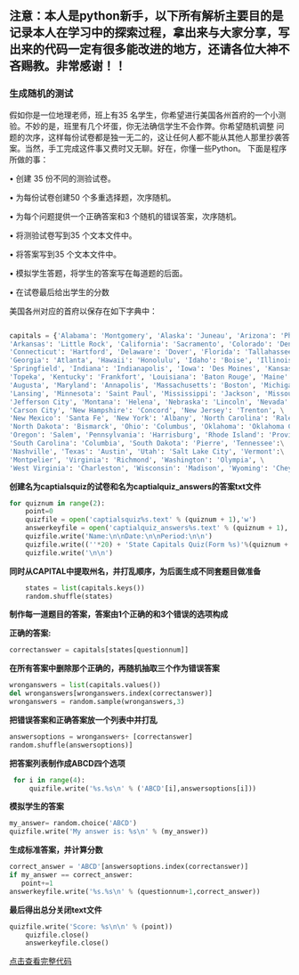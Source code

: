 ## 注意：本人是python新手，以下所有解析主要目的是记录本人在学习中的探索过程，拿出来与大家分享，写出来的代码一定有很多能改进的地方，还请各位大神不吝赐教。非常感谢！！


### 生成随机的测试

假如你是一位地理老师，班上有35 名学生，你希望进行美国各州首府的一个小测验。不妙的是，班里有几个坏蛋，你无法确信学生不会作弊。你希望随机调整
问题的次序，这样每份试卷都是独一无二的，这让任何人都不能从其他人那里抄袭答案。当然，手工完成这件事又费时又无聊。好在，你懂一些Python。
下面是程序所做的事：

• 创建 35 份不同的测验试卷。

• 为每份试卷创建50 个多重选择题，次序随机。

• 为每个问题提供一个正确答案和3 个随机的错误答案，次序随机。

• 将测验试卷写到35 个文本文件中。

• 将答案写到35 个文本文件中。

• 模拟学生答题，将学生的答案写在每道题的后面。

• 在试卷最后给出学生的分数



美国各州对应的首府以保存在如下字典中：


```python

capitals = {'Alabama': 'Montgomery', 'Alaska': 'Juneau', 'Arizona': 'Phoenix',\
'Arkansas': 'Little Rock', 'California': 'Sacramento', 'Colorado': 'Denver',\
'Connecticut': 'Hartford', 'Delaware': 'Dover', 'Florida': 'Tallahassee',\
'Georgia': 'Atlanta', 'Hawaii': 'Honolulu', 'Idaho': 'Boise', 'Illinois':\
'Springfield', 'Indiana': 'Indianapolis', 'Iowa': 'Des Moines', 'Kansas':\
'Topeka', 'Kentucky': 'Frankfort', 'Louisiana': 'Baton Rouge', 'Maine':\
'Augusta', 'Maryland': 'Annapolis', 'Massachusetts': 'Boston', 'Michigan':\
'Lansing', 'Minnesota': 'Saint Paul', 'Mississippi': 'Jackson', 'Missouri':\
'Jefferson City', 'Montana': 'Helena', 'Nebraska': 'Lincoln', 'Nevada':\
'Carson City', 'New Hampshire': 'Concord', 'New Jersey': 'Trenton', \
'New Mexico': 'Santa Fe', 'New York': 'Albany', 'North Carolina': 'Raleigh',\
'North Dakota': 'Bismarck', 'Ohio': 'Columbus', 'Oklahoma': 'Oklahoma City',\
'Oregon': 'Salem', 'Pennsylvania': 'Harrisburg', 'Rhode Island': 'Providence',\
'South Carolina': 'Columbia', 'South Dakota': 'Pierre', 'Tennessee':\
'Nashville', 'Texas': 'Austin', 'Utah': 'Salt Lake City', 'Vermont':\
'Montpelier', 'Virginia': 'Richmond', 'Washington': 'Olympia', \
'West Virginia': 'Charleston', 'Wisconsin': 'Madison', 'Wyoming': 'Cheyenne'}
```

**创建名为captialsquiz的试卷和名为captialquiz_answers的答案txt文件**

```python
for quiznum in range(2):
    point=0
    quizfile = open('captialsquiz%s.text' % (quiznum + 1),'w')
    answerkeyfile = open('captialquiz_answers%s.text' % (quiznum + 1),'w')
    quizfile.write('Name:\n\nDate:\n\nPeriod:\n\n')
    quizfile.write((''*20) + 'State Capitals Quiz(Form %s)'%(quiznum + 1))
    quizfile.write('\n\n')
```
**同时从CAPITAL中提取州名，并打乱顺序，为后面生成不同套题目做准备**

```python
    states = list(capitals.keys())
    random.shuffle(states)
```

**制作每一道题目的答案，答案由1个正确的和3个错误的选项构成**

**正确的答案:**
```python
correctanswer = capitals[states[questionnum]]
  ```
**在所有答案中删除那个正确的，再随机抽取三个作为错误答案**
```python
wronganswers = list(capitals.values())
del wronganswers[wronganswers.index(correctanswer)]
wronganswers = random.sample(wronganswers,3)
  ```
  
  **把错误答案和正确答案放一个列表中并打乱**
  ```python
answersoptions = wronganswers+ [correctanswer]
random.shuffle(answersoptions)]
  ```
  
  **把答案列表制作成ABCD四个选项**
 ```python
  for i in range(4):
      quizfile.write('%s.%s\n' % ('ABCD'[i],answersoptions[i]))
 ```
  
  **模拟学生的答案**
```python
my_answer= random.choice('ABCD')
quizfile.write('My answer is: %s\n' % (my_answer))
```
  
 **生成标准答案，并计算分数**
```python
correct_answer = 'ABCD'[answersoptions.index(correctanswer)]
if my_answer == correct_answer:
   point+=1
answerkeyfile.write('%s.%s\n' % (questionnum+1,correct_answer))
```

**最后得出总分关闭text文件**

```python
quizfile.write('Score: %s\n\n' % (point))
    quizfile.close()
    answerkeyfile.close()
```
  [点击查看完整代码](https://github.com/suvieu/PYTHON-PROGRAM/blob/master/QUIZ/quiz.py) 
  
  
  
  
  
  









